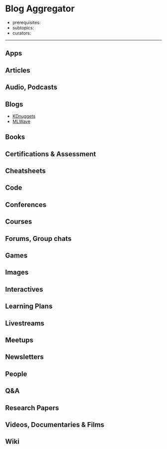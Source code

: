 # Blog Aggregator

- prerequisites:
- subtopics:
- curators:

------

## Apps



## Articles

## Audio, Podcasts

## Blogs

- [KDnuggets](http://www.kdnuggets.com/)
- [MLWave](http://mlwave.com/)

## Books

## Certifications & Assessment

## Cheatsheets

## Code

## Conferences

## Courses

## Forums, Group chats

## Games

## Images

## Interactives

## Learning Plans

## Livestreams

## Meetups

## Newsletters

## People

## Q&A

## Research Papers

## Videos, Documentaries & Films

## Wiki
